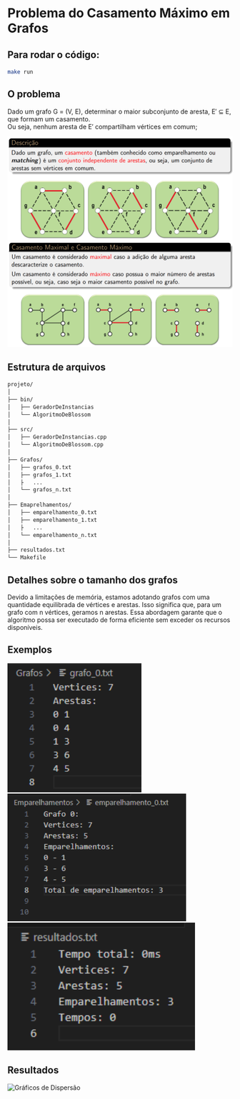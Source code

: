 <!--Hércules Aparecido Teixeira - 18.2.8072-->

# Problema do Casamento Máximo em Grafos

## Para rodar o código:
```bash
make run
```

## O problema

Dado um grafo G = (V, E), determinar o maior subconjunto de aresta, E′ ⊆ E, que formam um casamento. <br>Ou seja, nenhum aresta de E′ compartilham vértices em comum;

![Exemplo de Grafo](imagens/casamento1.png)
![Exemplo de Grafo](imagens/casamento2.png)


## Estrutura de arquivos

```bash
projeto/
│
├── bin/
│   ├── GeradorDeInstancias
│   └── AlgoritmoDeBlossom
│
├── src/
│   ├── GeradorDeInstancias.cpp
│   └── AlgoritmoDeBlossom.cpp
│
├── Grafos/
│   ├── grafos_0.txt
│   ├── grafos_1.txt
│   ├   ...
│   └── grafos_n.txt
│
├── Emaprelhamentos/
│   ├── emparelhamento_0.txt
│   ├── emparelhamento_1.txt
│   ├   ...
│   └── emparelhamento_n.txt
│
├── resultados.txt
└── Makefile
```

## Detalhes sobre o tamanho dos grafos

Devido a limitações de memória, estamos adotando grafos com uma quantidade equilibrada de vértices e arestas. Isso significa que, para um grafo com n vértices, geramos n arestas. Essa abordagem garante que o algoritmo possa ser executado de forma eficiente sem exceder os recursos disponíveis.

## Exemplos
<img src="imagens/grafo_exemplo.png" alt="Grafo Exemplo" width="300" />
<img src="imagens/emparelhamento_exemplo.png" alt="Emparelhamento Exemplo" width="400" />
<img src="imagens/resultados_exemplo.png" alt="Resultados Exemplo" width="420" />

## Resultados

![Gráficos de Dispersão](imagens/Gráficos_Blossom_200k.png)